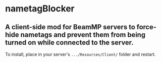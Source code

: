 # nametagBlocker
A client-side mod for BeamMP servers to force-hide nametags and prevent them from being turned on while connected to the server.
---
To install, place in your server's `.../Resources/Client/` folder and restart.
